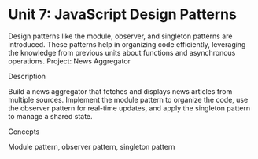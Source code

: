 # Unit 7: JavaScript Design Patterns

Design patterns like the module, observer, and singleton patterns are introduced. These patterns help in organizing code efficiently, leveraging the knowledge from previous units about functions and asynchronous operations.
Project: News Aggregator

Description

Build a news aggregator that fetches and displays news articles from multiple sources. Implement the module pattern to organize the code, use the observer pattern for real-time updates, and apply the singleton pattern to manage a shared state.

Concepts

Module pattern, observer pattern, singleton pattern 